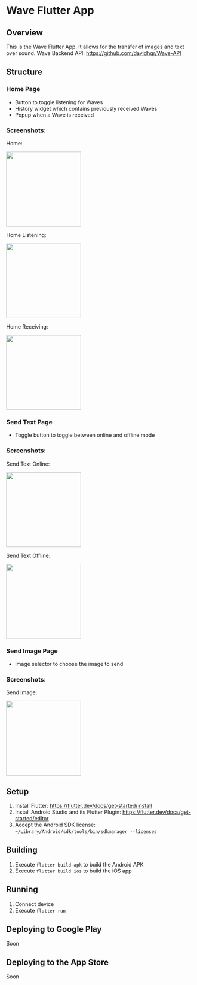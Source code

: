 # Wave Flutter App

## Overview

This is the Wave Flutter App. It allows for the transfer of images and text over sound.
Wave Backend API: https://github.com/davidhqr/Wave-API

## Structure

### Home Page
- Button to toggle listening for Waves
- History widget which contains previously received Waves
- Popup when a Wave is received

### Screenshots:
Home:

<img src="https://github.com/davidhqr/Wave-App/blob/master/screenshots/wave_home.jpg" width="200">

Home Listening:

<img src="https://github.com/davidhqr/Wave-App/blob/master/screenshots/wave_home_listen.jpg" width="200">

Home Receiving:

<img src="https://github.com/davidhqr/Wave-App/blob/master/screenshots/wave_home_receive.jpg" width="200">

### Send Text Page
- Toggle button to toggle between online and offline mode

### Screenshots:
Send Text Online:

<img src="https://github.com/davidhqr/Wave-App/blob/master/screenshots/wave_send_text_online.jpg" width="200">

Send Text Offline:

<img src="https://github.com/davidhqr/Wave-App/blob/master/screenshots/wave_send_text_offline.jpg" width="200">

### Send Image Page
- Image selector to choose the image to send

### Screenshots:
Send Image:

<img src="https://github.com/davidhqr/Wave-App/blob/master/screenshots/wave_send_image.jpg" width="200">

## Setup
1. Install Flutter: https://flutter.dev/docs/get-started/install
2. Install Android Studio and its Flutter Plugin: https://flutter.dev/docs/get-started/editor
3. Accept the Android SDK license: `~/Library/Android/sdk/tools/bin/sdkmanager --licenses`

## Building
1. Execute `flutter build apk` to build the Android APK
2. Execute `flutter build ios` to build the iOS app

## Running
1. Connect device
2. Execute `flutter run`

## Deploying to Google Play
Soon

## Deploying to the App Store
Soon
